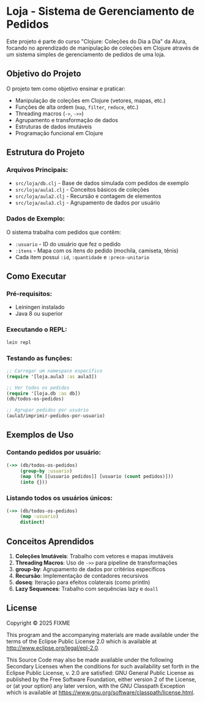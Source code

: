 # Loja - Sistema de Gerenciamento de Pedidos

Este projeto é parte do curso "Clojure: Coleções do Dia a Dia" da Alura, focando no aprendizado de manipulação de coleções em Clojure através de um sistema simples de gerenciamento de pedidos de uma loja.

## Objetivo do Projeto

O projeto tem como objetivo ensinar e praticar:
- Manipulação de coleções em Clojure (vetores, mapas, etc.)
- Funções de alta ordem (`map`, `filter`, `reduce`, etc.)
- Threading macros (`->`, `->>`)
- Agrupamento e transformação de dados
- Estruturas de dados imutáveis
- Programação funcional em Clojure

## Estrutura do Projeto

### Arquivos Principais:
- `src/loja/db.clj` - Base de dados simulada com pedidos de exemplo
- `src/loja/aula1.clj` - Conceitos básicos de coleções
- `src/loja/aula2.clj` - Recursão e contagem de elementos
- `src/loja/aula3.clj` - Agrupamento de dados por usuário

### Dados de Exemplo:
O sistema trabalha com pedidos que contêm:
- `:usuario` - ID do usuário que fez o pedido
- `:itens` - Mapa com os itens do pedido (mochila, camiseta, tênis)
- Cada item possui `:id`, `:quantidade` e `:preco-unitario`

## Como Executar

### Pré-requisitos:
- Leiningen instalado
- Java 8 ou superior

### Executando o REPL:
```bash
lein repl
```

### Testando as funções:
```clojure
;; Carregar um namespace específico
(require '[loja.aula3 :as aula3])

;; Ver todos os pedidos
(require '[loja.db :as db])
(db/todos-os-pedidos)

;; Agrupar pedidos por usuário
(aula3/imprimir-pedidos-por-usuario)
```

## Exemplos de Uso

### Contando pedidos por usuário:
```clojure
(->> (db/todos-os-pedidos)
     (group-by :usuario)
     (map (fn [[usuario pedidos]] [usuario (count pedidos)]))
     (into {}))
```

### Listando todos os usuários únicos:
```clojure
(->> (db/todos-os-pedidos)
     (map :usuario)
     distinct)
```

## Conceitos Aprendidos

1. **Coleções Imutáveis**: Trabalho com vetores e mapas imutáveis
2. **Threading Macros**: Uso de `->>` para pipeline de transformações
3. **group-by**: Agrupamento de dados por critérios específicos
4. **Recursão**: Implementação de contadores recursivos
5. **doseq**: Iteração para efeitos colaterais (como println)
6. **Lazy Sequences**: Trabalho com sequências lazy e `doall`

## License

Copyright © 2025 FIXME

This program and the accompanying materials are made available under the
terms of the Eclipse Public License 2.0 which is available at
http://www.eclipse.org/legal/epl-2.0.

This Source Code may also be made available under the following Secondary
Licenses when the conditions for such availability set forth in the Eclipse
Public License, v. 2.0 are satisfied: GNU General Public License as published by
the Free Software Foundation, either version 2 of the License, or (at your
option) any later version, with the GNU Classpath Exception which is available
at https://www.gnu.org/software/classpath/license.html.

